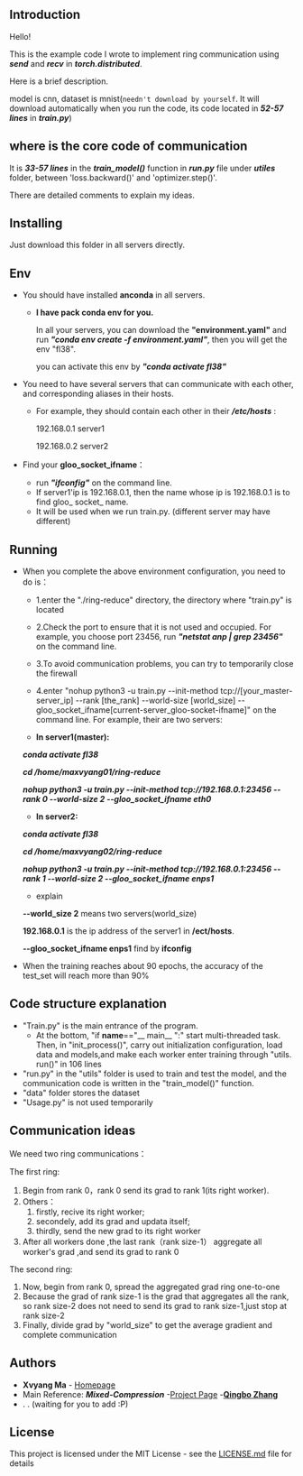 ## Introduction 
Hello! 
  
This is the example code I wrote to implement ring communication using ***send*** and ***recv*** in ***torch.distributed***. 
  
Here is a brief description.
  
model is cnn, dataset is mnist(`needn't download by yourself`. It will download automatically when you run the code, its code located in ***52-57 lines*** in ***train.py***)
 
## where is the core code of communication
It is ***33-57 lines*** in the ***train_model()*** function in ***run.py*** file under ***utiles*** folder, between 'loss.backward()' and 'optimizer.step()'.   
  
There are detailed comments to explain my ideas.
 
## Installing
 
Just download this folder in all servers directly.
 
## Env
* You should have installed **anconda** in all servers.
    * **I have pack conda env for you.** 
    
      In all your servers, you can download the **"environment.yaml"**  and run ***"conda env create -f environment.yaml"***, then you will get the env "fl38".
      
      you can activate this env by ***"conda activate fl38"***
      
* You need to have several servers that can communicate with each other, and corresponding aliases in their hosts. 
    * For example, they should contain each other in their ***/etc/hosts*** :
    
         192.168.0.1 server1
      
         192.168.0.2 server2

* Find your **gloo_socket_ifname**：
    * run ***"ifconfig"*** on the command line. 
    * If server1'ip is 192.168.0.1, then the name whose ip is 192.168.0.1 is to find gloo_ socket_ name. 
    * It will be used when we run train.py. (different server may have different)
 
## Running
 
* When you complete the above environment configuration, you need to do is：
    * 1.enter the "./ring-reduce" directory, the directory where "train.py" is located   
    * 2.Check the port to ensure that it is not used and occupied. For example, you choose port 23456, run ***"netstat anp | grep 23456"*** on the command line.
    * 3.To avoid communication problems, you can try to temporarily close the firewall
    * 4.enter "nohup python3 -u train.py --init-method tcp://[your_master-server_ip] --rank [the_rank] --world-size [world_size] --gloo_socket_ifname[current-server_gloo-socket-ifname]" on the command line. For example, their are two servers:
     
     * **In server1(master):**
     
     ***conda activate fl38***
     
     ***cd /home/maxvyang01/ring-reduce***
     
     ***nohup python3 -u train.py --init-method tcp://192.168.0.1:23456 --rank 0 --world-size 2  --gloo_socket_ifname eth0***
     
    * **In server2:**
     
     ***conda activate fl38***
     
     ***cd /home/maxvyang02/ring-reduce***
     
     ***nohup python3 -u train.py --init-method tcp://192.168.0.1:23456 --rank 1 --world-size 2  --gloo_socket_ifname enps1***
     
     
    * explain
    
     **--world_size 2** means two servers(world_size) 
    
     **192.168.0.1** is the ip address of the server1 in **/ect/hosts**.
     
     **--gloo_socket_ifname enps1** find by **ifconfig**
  
* When the training reaches about 90 epochs, the accuracy of the test_set will reach more than 90%

## Code structure explanation
 * "Train.py"  is the main entrance of the program.    
    * At the bottom, "if __name__=="__ main__ ":" start multi-threaded task. Then, in "init_process()",  carry out initialization configuration, load data and models,and make each worker enter training through "utils. run()" in 106 lines
* "run.py"    in the "utils" folder is used to train and test the model, and the communication code is written in the "train_model()" function.
* "data" folder stores the dataset
* "Usage.py"   is not used temporarily
 
## Communication ideas
We need two ring communications：
  
The first ring:
1. Begin from rank 0，rank 0 send its grad to rank 1(its right worker).
2. Others：
   1. firstly, recive its right worker; 
   2. secondely, add its grad and updata itself; 
   3. thirdly, send the new grad to its right worker
3. After all workers done ,the last rank（rank size-1） aggregate all worker's grad ,and send its grad to rank 0
  
The second ring:
  
1. Now, begin from rank 0, spread the aggregated grad ring one-to-one
2. Because the grad of rank size-1 is the grad that aggregates all the rank, so rank size-2 does not need to send its grad to rank size-1,just stop at rank size-2
3. Finally, divide grad by "world_size" to get the average gradient and complete communication
 
## Authors
 
* **Xvyang Ma** - [Homepage](https://github.com/serein-dream)
* Main Reference: ***Mixed-Compression***  -[Project Page](https://github.com/ZhangQBx/Mixed-Compression/tree/zhangqinbo)  -[**Qingbo Zhang**](https://github.com/ZhangQBx)
* 
    .
    .
    (waiting for you to add :P)
 
## License
 
This project is licensed under the MIT License - see the [LICENSE.md](LICENSE.md) file for details
 
